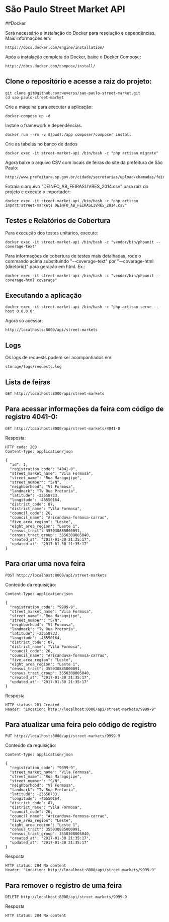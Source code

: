 # São Paulo Street Market API


##Docker

Será necessário a instalação do Docker para resolução e dependências. Mais informações em:
```
https://docs.docker.com/engine/installation/
```

Após a instalação completa do Docker, baixe o Docker Compose:
```
https://docs.docker.com/compose/install/
```

## Clone o repositório e acesse a raiz do projeto:
```
git clone git@github.com:weverss/sao-paulo-street-market.git
cd sao-paulo-street-market
```

Crie a máquina para executar a aplicação:
```
docker-compose up -d
```

Instale o framework e dependências:
```
docker run --rm -v $(pwd):/app composer/composer install
```

Crie as tabelas no banco de dados
```
docker exec -it street-market-api /bin/bash -c "php artisan migrate"
```

Agora baixe o arquivo CSV com locais de feiras do site da prefeitura de São Paulo:
```
http://www.prefeitura.sp.gov.br/cidade/secretarias/upload/chamadas/feiras_livres_1429113213.zip
```

Extraia o arquivo "DEINFO_AB_FEIRASLIVRES_2014.csv" para raiz do projeto e execute o importador:
```
docker exec -it street-market-api /bin/bash -c "php artisan import:street-markets DEINFO_AB_FEIRASLIVRES_2014.csv"
```

## Testes e Relatórios de Cobertura

Para execução dos testes unitários, execute:
```
docker exec -it street-market-api /bin/bash -c "vendor/bin/phpunit --coverage-text"
```

Para informações de cobertura de testes mais detalhadas, rode o commando acima substituindo "--coverage-text" por "--coverage-html {diretório}" para geração em html. Ex.:

```
docker exec -it street-market-api /bin/bash -c "vendor/bin/phpunit --coverage-html coverage"
```

## Executando a aplicação
```
docker exec -it street-market-api /bin/bash -c "php artisan serve --host 0.0.0.0"
```

Agora só acessar: 
```
http://localhosts:8000/api/street-markets
```

## Logs

Os logs de requests podem ser acompanhados em: 
```
storage/logs/requests.log
```

## Lista de feiras

```
GET http://localhost:8000/api/street-markets
```

## Para acessar informações da feira com código de registro 4041-0:
```
GET http://localhost:8000/api/street-markets/4041-0
```

Resposta:

```
HTTP code: 200
Content-Type: application/json

{
  "id": 1,
  "registration_code": "4041-0",
  "street_market_name": "Vila Formosa",
  "street_name": "Rua Maragojipe",
  "street_number": "S/N",
  "neighborhood": "Vl Formosa",
  "landmark": "Tv Rua Pretoria",
  "latitude": -23558733,
  "longitude": -46550164,
  "district_code": 87,
  "district_name": "Vila Formosa",
  "council_code": 26,
  "council_name": "Aricanduva-formosa-carrao",
  "five_area_region": "Leste",
  "eight_area_region": "Leste 1",
  "census_tract": 355030885000091,
  "census_tract_group": 3550308005040,
  "created_at": "2017-01-30 21:35:17",
  "updated_at": "2017-01-30 21:35:17"
}
```


## Para criar uma nova feira

```
POST http://localhost:8000/api/street-markets
```

Conteúdo da requisição:

```
Content-Type: application/json

{
  "registration_code": "9999-9",
  "street_market_name": "Vila Formosa",
  "street_name": "Rua Maragojipe",
  "street_number": "S/N",
  "neighborhood": "Vl Formosa",
  "landmark": "Tv Rua Pretoria",
  "latitude": -23558733,
  "longitude": -46550164,
  "district_code": 87,
  "district_name": "Vila Formosa",
  "council_code": 26,
  "council_name": "Aricanduva-formosa-carrao",
  "five_area_region": "Leste",
  "eight_area_region": "Leste 1",
  "census_tract": 355030885000091,
  "census_tract_group": 3550308005040,
  "created_at": "2017-01-30 21:35:17",
  "updated_at": "2017-01-30 21:35:17"
}
```

Resposta

```
HTTP status: 201 Created
Header: "Location: http://localhost:8000/api/street-markets/9999-9"
```

## Para atualizar uma feira pelo código de registro

```
PUT http://localhost:8000/api/street-markets/9999-9
```

Conteúdo da requisição:

```
Content-Type: application/json

{
  "registration_code": "9999-9",
  "street_market_name": "Vila Formosa",
  "street_name": "Rua Maragojipe",
  "street_number": "S/N",
  "neighborhood": "Vl Formosa",
  "landmark": "Tv Rua Pretoria",
  "latitude": -23558733,
  "longitude": -46550164,
  "district_code": 87,
  "district_name": "Vila Formosa",
  "council_code": 26,
  "council_name": "Aricanduva-formosa-carrao",
  "five_area_region": "Leste",
  "eight_area_region": "Leste 1",
  "census_tract": 355030885000091,
  "census_tract_group": 3550308005040,
  "created_at": "2017-01-30 21:35:17",
  "updated_at": "2017-01-30 21:35:17"
}
```

Resposta

```
HTTP status: 204 No content
Header: "Location: http://localhost:8000/api/street-markets/9999-9"
```

## Para remover o registro de uma feira

```
DELETE http://localhost:8000/api/street-markets/9999-9
```

Resposta

```
HTTP status: 204 No content
```

